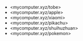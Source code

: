 * <mycomputer.xyz/tobe>
* <mycomputer.xyz/apple>
* <mycomputer.xyz/xiaomi>
* <mycomputer.xyz/pikachu>
* <mycomputer.xyz/shuihuzhuan>
* <mycomputer.xyz/pokemon>